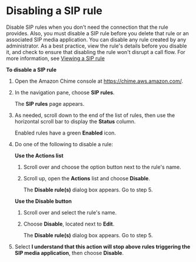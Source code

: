 # Disabling a SIP rule<a name="disable-sip-rule"></a>

Disable SIP rules when you don't need the connection that the rule provides\. Also, you must disable a SIP rule before you delete that rule or an associated SIP media application\. You can disable any rule created by any administrator\. As a best practice, view the rule's details before you disable it, and check to ensure that disabling the rule won't disrupt a call flow\. For more information, see [Viewing a SIP rule](view-a-rule.md)

**To disable a SIP rule**

1. Open the Amazon Chime console at [https://chime\.aws\.amazon\.com/](https://chime.aws.amazon.com)\.

1. In the navigation pane, choose **SIP rules**\.

   The **SIP rules** page appears\.

1. As needed, scroll down to the end of the list of rules, then use the horizontal scroll bar to display the **Status** column\.

   Enabled rules have a green **Enabled** icon\.

1. Do one of the following to disable a rule:

   **Use the Actions list**

   1. Scroll over and choose the option button next to the rule's name\.

   1. Scroll up, open the **Actions** list and choose **Disable**\.

      The **Disable rule\(s\)** dialog box appears\. Go to step 5\.

   **Use the Disable button**

   1. Scroll over and select the rule's name\.

   1. Choose **Disable**, located next to **Edit**\.

      The **Disable rule\(s\)** dialog box appears\. Go to step 5\.

1. Select **I understand that this action will stop above rules triggering the SIP media application**, then choose **Disable**\.